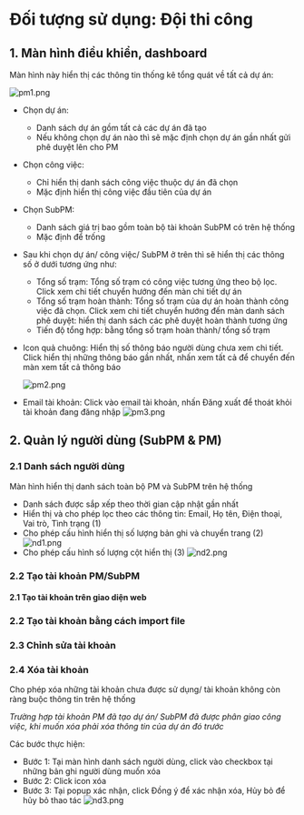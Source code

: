 # Đối tượng sử dụng: Đội thi công
## 1. Màn hình điều khiển, dashboard
Màn hình này hiển thị các thông tin thống kê tổng quát về tất cả dự án:

  ![pm1.png](/img/pm/pm1.png)
-	Chọn dự án:
    - Danh sách dự án gồm tất cả các dự án đã tạo
    - Nếu không chọn dự án nào thì sẽ mặc định chọn dự án gần nhất gửi phê duyệt lên cho PM
-	Chọn công việc:
    - Chỉ hiển thị danh sách công việc thuộc dự án đã chọn
    - Mặc định hiển thị công việc đầu tiên của dự án
- Chọn SubPM:
    - Danh sách giá trị bao gồm toàn bộ tài khoản SubPM có trên hệ thống
    - Mặc định để trống
- Sau khi chọn dự án/ công việc/ SubPM ở trên thì sẽ hiển thị các thông số ở dưới tương ứng như:
    - Tổng số trạm: Tổng số trạm có công việc tương ứng theo bộ lọc. Click xem chi tiết chuyển hướng đến màn chi tiết dự án
    - Tổng số trạm hoàn thành: Tổng số trạm của dự án hoàn thành công việc đã chọn. Click xem chi tiết chuyển hướng đến màn danh sách phê duyệt: hiển thị danh sách các phê duyệt hoàn thành tương ứng
    - Tiến độ tổng hợp: bằng tổng số trạm hoàn thành/ tổng số trạm
- Icon quả chuông: Hiển thị số thông báo người dùng chưa xem chi tiết. Click hiển thị những thông báo gần nhất, nhấn xem tất cả để chuyển đến màn xem tất cả thông báo

  ![pm2.png](/img/pm/pm2.png)
- Email tài khoản: Click vào email tài khoản, nhấn Đăng xuất để thoát khỏi tài khoản đang đăng nhập
  ![pm3.png](/img/pm/pm3.png)

## 2. Quản lý người dùng  (SubPM & PM)
### 2.1 Danh sách người dùng
Màn hình hiển thị danh sách toàn bộ PM và SubPM trên hệ thống
- Danh sách được sắp xếp theo thời gian cập nhật gần nhất
- Hiển thị và cho phép lọc theo các thông tin: Email, Họ tên, Điện thoại, Vai trò, Tình trạng (1)
- Cho phép cấu hình hiển thị số lượng bản ghi và chuyển trang (2)
  ![nd1.png](/img/pm/nd1.png)
- Cho phép cấu hình số lượng cột hiển thị (3)
  ![nd2.png](/img/pm/nd2.png)

### 2.2 Tạo tài khoản PM/SubPM
#### 2.1 Tạo tài khoản trên giao diện web

### 2.2 Tạo tài khoản bằng cách import file

### 2.3 Chỉnh sửa tài khoản


### 2.4 Xóa tài khoản
Cho phép xóa những tài khoản chưa được sử dụng/ tài khoản không còn ràng buộc thông tin trên hệ thống

*Trường hợp tài khoản PM đã tạo dự án/ SubPM đã được phân giao công việc, khi muốn xóa phải xóa thông tin của dự án đó trước*

Các bước thực hiện:
- Bước 1: Tại màn hình danh sách người dùng, click vào checkbox tại những bản ghi người dùng muốn xóa
- Bước 2: Click icon xóa
- Bước 3: Tại popup xác nhận, click Đồng ý để xác nhận xóa, Hủy bỏ để hủy bỏ thao tác
  ![nd3.png](/img/pm/nd3.png)
